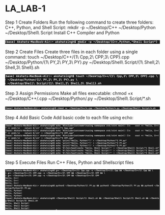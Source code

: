 # LA_LAB-1
Step 1 Create Folders Run the following command to create three folders: C++, Python, and Shell Script: mkdir -p ~/Desktop/C++ ~/Desktop/Python ~/Desktop/Shell\ Script Install C++ Compiler and Python

![Alt text](Lab1/1.png)

Step 2 Create Files Create three files in each folder using a single command: 
touch ~/Desktop/C++/{1\ Cpp,2\ CPP,3\ CPP}.cpp
~/Desktop/Python/{1\ PY,2\ PY,3\ PY}.py
~/Desktop/Shell\ Script/{1\ Shell,2\ Shell,3\ Shell}.sh

![Alt text](Lab1/2.png)

Step 3 Assign Permissions Make all files executable: chmod +x ~/Desktop/C++/.cpp ~/Desktop/Python/.py ~/Desktop/Shell\ Script/*.sh

![Alt text](Lab1/3.png)

Step 4 Add Basic Code Add basic code to each file using echo:

![Alt text](Lab1/4.png)

Step 5 Execute Files Run C++ Files, Python and Shellscript files

![Alt text](Lab1/5.png)
